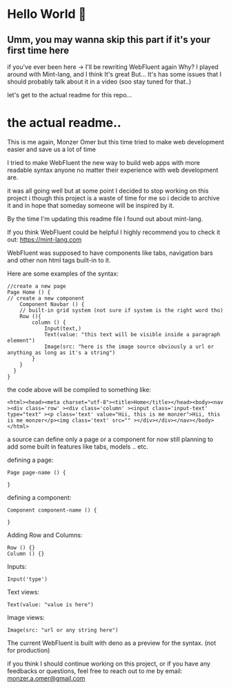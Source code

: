 ﻿# Hello World 👋
 ## Umm, you may wanna skip this part if it's your first time here

if you've ever been here -> I'll be rewriting WebFluent again
Why?
I played around with Mint-lang, and I think It's great But... It's has some issues that I should probably talk about it in a video (soo stay tuned for that..)

let's get to the actual readme for this repo...

# the actual readme..

This is me again, Monzer Omer but this time tried to make web development easier and save us a lot of time

I tried to make WebFluent the new way to build web apps with more readable syntax anyone no matter their experience with web development are.

it was all going well but at some point I decided to stop working on this project i though this project is a waste of time for me so i decide to archive it and in hope that someday someone will be inspired by it.

By the time I'm updating this readme file I found out about mint-lang.

If you think WebFluent could be helpful I highly recommend you to check it out:
https://mint-lang.com

WebFluent was supposed to have components like tabs, navigation bars and other non html tags built-in to it.

Here are some examples of the syntax:

    //create a new page
    Page Home () {
    // create a new component 
    	Component Navbar () {
    	// built-in grid system (not sure if system is the right word tho)
    	Row (){
	    	column () {
		    	Input(text,)
		    	Text(value: "this text will be visible inside a paragraph element")
		    	Image(src: "here is the image source obviously a url or anything as long as it's a string")
	    	}
    	}
      }
    }

the code above will be compiled to something like:

    <html><head><meta charset="utf-8"><title>Home</title></head><body><nav ><div class='row' ><div class='column' ><input class='input-text' type="text" ><p class='text' value="Hii, this is me monzer">Hii, this is me monzer</p><img class='text' src="" ></div></div></nav></body></html>

a source can define only a page or a component for now still planning to add some built in features like tabs, models .. etc.

defining a page:

    Page page-name () {
    
    }

defining a component:

    Component component-name () {
    
    }

Adding Row and Columns:

    Row () {}
    Column () {}

Inputs:

    Input('type')

Text views:

    Text(value: "value is here")

Image views: 

    Image(src: "url or any string here")


The current WebFluent is built with deno as a preview for the syntax. (not for production)

if you think I should continue working on this project, or if you have any feedbacks or questions, feel free to reach out to me by email:
monzer.a.omer@gmail.com
